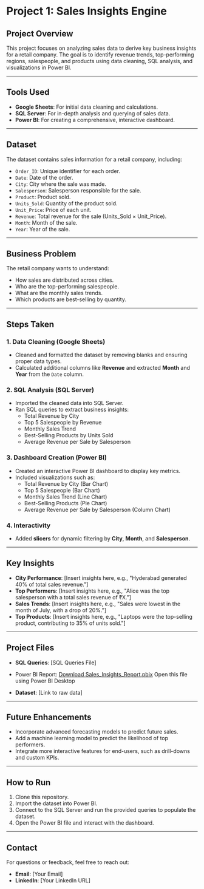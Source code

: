 # Project 1: Sales Insights Engine

## **Project Overview**
This project focuses on analyzing sales data to derive key business insights for a retail company. The goal is to identify revenue trends, top-performing regions, salespeople, and products using data cleaning, SQL analysis, and visualizations in Power BI.

---

## **Tools Used**
- **Google Sheets**: For initial data cleaning and calculations.
- **SQL Server**: For in-depth analysis and querying of sales data.
- **Power BI**: For creating a comprehensive, interactive dashboard.

---

## **Dataset**
The dataset contains sales information for a retail company, including:
- `Order_ID`: Unique identifier for each order.
- `Date`: Date of the order.
- `City`: City where the sale was made.
- `Salesperson`: Salesperson responsible for the sale.
- `Product`: Product sold.
- `Units_Sold`: Quantity of the product sold.
- `Unit_Price`: Price of each unit.
- `Revenue`: Total revenue for the sale (Units_Sold × Unit_Price).
- `Month`: Month of the sale.
- `Year`: Year of the sale.

---

## **Business Problem**
The retail company wants to understand:
- How sales are distributed across cities.
- Who are the top-performing salespeople.
- What are the monthly sales trends.
- Which products are best-selling by quantity.

---

## **Steps Taken**

### 1. **Data Cleaning (Google Sheets)**
- Cleaned and formatted the dataset by removing blanks and ensuring proper data types.
- Calculated additional columns like **Revenue** and extracted **Month** and **Year** from the `Date` column.

### 2. **SQL Analysis (SQL Server)**
- Imported the cleaned data into SQL Server.
- Ran SQL queries to extract business insights:
  - Total Revenue by City
  - Top 5 Salespeople by Revenue
  - Monthly Sales Trend
  - Best-Selling Products by Units Sold
  - Average Revenue per Sale by Salesperson

### 3. **Dashboard Creation (Power BI)**
- Created an interactive Power BI dashboard to display key metrics.
- Included visualizations such as:
  - Total Revenue by City (Bar Chart)
  - Top 5 Salespeople (Bar Chart)
  - Monthly Sales Trend (Line Chart)
  - Best-Selling Products (Pie Chart)
  - Average Revenue per Sale by Salesperson (Column Chart)
  
### 4. **Interactivity**
- Added **slicers** for dynamic filtering by **City**, **Month**, and **Salesperson**.
  
---

## **Key Insights**
- **City Performance**: [Insert insights here, e.g., "Hyderabad generated 40% of total sales revenue."]
- **Top Performers**: [Insert insights here, e.g., "Alice was the top salesperson with a total sales revenue of ₹X."]
- **Sales Trends**: [Insert insights here, e.g., "Sales were lowest in the month of July, with a drop of 20%."]
- **Top Products**: [Insert insights here, e.g., "Laptops were the top-selling product, contributing to 35% of units sold."]
  
---

## **Project Files**
- **SQL Queries**: [SQL Queries File]
- Power BI Report: [Download Sales_Insights_Report.pbix](./Sales_Insights_Report.pbix)
  Open this file using Power BI Desktop

- **Dataset**: [Link to raw data]

---

## **Future Enhancements**
- Incorporate advanced forecasting models to predict future sales.
- Add a machine learning model to predict the likelihood of top performers.
- Integrate more interactive features for end-users, such as drill-downs and custom KPIs.

---

## **How to Run**
1. Clone this repository.
2. Import the dataset into Power BI.
3. Connect to the SQL Server and run the provided queries to populate the dataset.
4. Open the Power BI file and interact with the dashboard.

---

## **Contact**
For questions or feedback, feel free to reach out:
- **Email**: [Your Email]
- **LinkedIn**: [Your LinkedIn URL]
